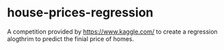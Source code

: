 # house-prices-regression
A competition provided by https://www.kaggle.com/ to create a regression alogthrim to predict the finial price of homes.
